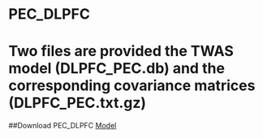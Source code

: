 # PEC_DLPFC

# Two files are provided the TWAS model (DLPFC_PEC.db) and the corresponding covariance matrices (DLPFC_PEC.txt.gz)

##Download PEC_DLPFC
[Model](https://www.dropbox.com/scl/fo/x730fyn359il2lcuh6xid/h?rlkey=ubg3pcn3t8mwtexmd5wjhj6tl&dl=0)


